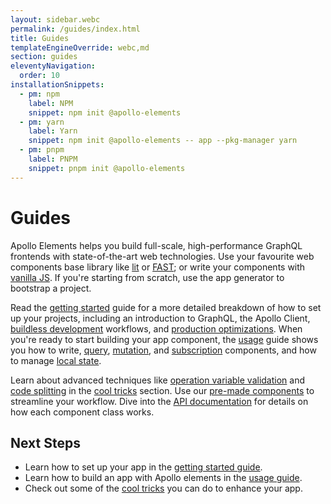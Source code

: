 ```yaml
---
layout: sidebar.webc
permalink: /guides/index.html
title: Guides
templateEngineOverride: webc,md
section: guides
eleventyNavigation:
  order: 10
installationSnippets:
  - pm: npm
    label: NPM
    snippet: npm init @apollo-elements
  - pm: yarn
    label: Yarn
    snippet: npm init @apollo-elements -- app --pkg-manager yarn
  - pm: pnpm
    label: PNPM
    snippet: pnpm init @apollo-elements
---
```


<style>
  svg[name="moon-landing"] {
    display: block;
    opacity: 0.75;
    width: 60%;
    margin: 0 auto;
  }
</style>

# Guides

Apollo Elements helps you build full-scale, high-performance GraphQL frontends 
with state-of-the-art web technologies. Use your favourite web components base 
library like [lit](../api/libraries/lit-apollo/) or 
[FAST](../api/libraries/fast/); or write your components with [vanilla 
JS](../api/libraries/mixins/). If you're starting from scratch, use the app 
generator to bootstrap a project.

<code-tabs collection="package-managers" default-tab="npm" align="end">
  <code-tab webc:for="s of installationSnippets"
      :data-id="`${s.pm}`"
      :data-label="`${s.label}`"
      :data-icon-href="`/assets/icons/${s.pm}.svg`">
    <template webc:type="11ty"
              11ty:type="njk"
              :@snippet="s.snippet">{% highlight 'bash' %}{{ snippet }}{% endhighlight %}</template>
  </code-tab>
</code-tabs>

Read the [getting started](./getting-started/) guide for a more detailed 
breakdown of how to set up your projects, including an introduction to GraphQL, 
the Apollo Client, [buildless 
development](./getting-started/buildless-development/) workflows, and 
[production optimizations](./getting-started/building-for-production/). When 
you're ready to start building your app component, the [usage](./usage/) guide 
shows you how to write, [query](./usage/queries/), 
[mutation](./usage/mutations/), and [subscription](./usage/subscriptions/) 
components, and how to manage [local state](./usage/local-state/).

Learn about advanced techniques like [operation variable 
validation](./cool-tricks/validating-variables/) and [code 
splitting](./cool-tricks/code-splitting/) in the [cool tricks](./cool-tricks/) 
section. Use our [pre-made components](../api/components/) to streamline your 
workflow. Dive into the [API documentation](../api/) for details on how each 
component class works.

<sprite-icon name="moon-landing"></sprite-icon>

## Next Steps

- Learn how to set up your app in the [getting started guide](./getting-started/).
- Learn how to build an app with Apollo elements in the [usage guide](./usage/).
- Check out some of the [cool tricks](./cool-tricks/) you can do to enhance your app.
